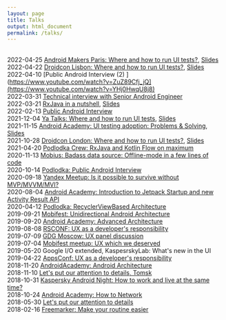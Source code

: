 ```yaml
---
layout: page
title: Talks
output: html_document
permalink: /talks/
---
```


<br>2022-04-25 [Android Makers Paris: Where and how to run UI tests?](https://www.youtube.com/watch?v=FNDrZfq0yCE), [Slides](https://speakerdeck.com/nonews/where-and-how-to-run-ui-tests-droidcon-lisbon-and-android-makers-paris)
<br>2022-04-22 [Droidcon Lisbon: Where and how to run UI tests?](https://www.lisbon.droidcon.com/speaker/alexey-bykov), [Slides](https://speakerdeck.com/nonews/where-and-how-to-run-ui-tests-droidcon-lisbon-and-android-makers-paris)
<br>2022-04-10 [Public Android Interview (2) ](https://www.youtube.com/watch?v=ZuZ89Cfj_jQ](https://www.youtube.com/watch?v=YHj0HwqU8j8)
<br>2022-03-31 [Technical interview with Senior Android Engineer](https://www.youtube.com/watch?v=ZuZ89Cfj_jQ)
<br>2022-03-21 [RxJava in a nutshell](https://www.youtube.com/watch?v=stO47lv6Yp0), [Slides](https://speakerdeck.com/nonews/rxjava-in-a-nutshell)
<br>2022-02-13 [Public Android Interview](https://www.youtube.com/watch?v=H-rGwemRl4A)
<br>2021-12-04 [Ya Talks: Where and how to run UI tests](https://www.youtube.com/watch?v=0AQlKbskhkM&t=4256s), [Slides](https://speakerdeck.com/nonews/gdie-i-kak-proghoniat-ui-tiesty)
<br>2021-11-15 [Android Academy: UI testing adoption: Problems & Solving](https://www.youtube.com/watch?v=6XW6T0QOPpc), [Slides](https://drive.google.com/drive/folders/1yy0moohPv2l1PE7wj5h_VodcbzURzW5h)
<br>2021-10-28 [Droidcon London: Where and how to run UI tests?](https://www.droidcon.com/2021/11/16/where-and-how-to-run-ui-tests/), [Slides](https://speakerdeck.com/nonews/where-and-how-to-run-ui-tests-droidcon-london-2021)
<br>2021-04-20 [Podlodka Crew: RxJava and Kotlin Flow on maximum](https://www.youtube.com/watch?v=rzWsDfOfBb0)
<br>2020-11-13 [Mobius: Badass data source: Offline-mode in a few lines of code](https://www.youtube.com/watch?v=PGbzchLBvL4)
<br>2020-10-14 [Podlodka: Public Android Interview](https://www.youtube.com/watch?v=31NpXIhEnHQ&list=PLNSmyatBJig7gbQrxxr7yaVJvYFegq3Fe&index=6&t=6s)
<br>2020-09-18 [Yandex Meetup: Is it possible to survive without MVP/MVVM/MVI?](https://www.youtube.com/watch?v=YwMdge6ze0s)
<br>2020-08-04 [Android Academy: Introduction to Jetpack Startup and new Activity Result API](https://www.youtube.com/watch?v=8hZLlXNZo_o)
<br>2020-04-12 [Podlodka: RecyclerViewBased Architecture](https://www.youtube.com/watch?v=PWpYBqr1u0w&list=PLNSmyatBJig5V7DxiS7gpomMO7mfwEo_B&index=11)
<br>2019-09-21 [Mobifest: Unidirectional Android Architecture](https://www.youtube.com/watch?v=IFj-ptrQ6ho&)
<br>2019-09-20 [Android Academy: Advanced Architecture](https://www.youtube.com/watch?v=in0FUAbYaIU&t=1s)
<br>2019-08-08 [RSCONF: UX as a developer's responsibility](https://www.youtube.com/watch?v=muqcNAVJuvc)
<br>2019-07-09 [GDG Moscow: UX panel discussion](https://www.youtube.com/watch?v=Xf1zLON2aKc)
<br>2019-07-04 [Mobifest meetup: UX which we deserved](https://team.cft.ru/events/120)
<br>2019-05-20 Google I/O extended, KaspesrskyLab: What's new in the UI
<br>2019-04-22 [AppsConf: UX as a developer's responsibility](https://www.youtube.com/watch?v=odD5C4F2vas&t=1s)
<br>2018-11-20 [AndroidAcademy: Android Architecture](https://www.youtube.com/watch?v=0sxsedFtqaw&list=PLjLCGE4bVpHChlptwNJW3is1lvO5wxFBu&index=10)
<br>2018-11-10 [Let's put our attention to details, Tomsk](https://www.youtube.com/watch?v=WI2MGdudN8A)
<br>2018-10-31 [Kaspersky Android Night: How to work and live at the same time?](https://www.youtube.com/watch?v=Gcdy0lvz4nY&t=8354s)
<br>2018-10-24 [Android Academy: How to Network](https://www.youtube.com/watch?v=IaPhFYx-3uU&)
<br>2018-05-30 [Let's put our attention to details](https://www.youtube.com/watch?v=B5ifTl1E1Sc)
<br>2018-02-16 [Freemarker: Make your routine easier](https://www.youtube.com/watch?v=H-gRJ3xsan0&t=45s)
